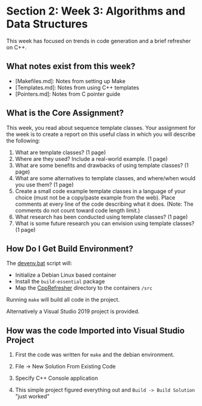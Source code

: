 # Section 2: Week 3: Algorithms and Data Structures

This week has focused on trends in code generation and a brief refresher on C++.

## What notes exist from this week?

- [Makefiles.md]: Notes from setting up Make
- [Templates.md]: Notes from using C++ templates
- [Pointers.md]: Notes from C pointer guide

## What is the Core Assignment?

This week, you read about sequence template classes. Your assignment for the week is to create a report on this useful class in which you will describe the following:

1. What are template classes? (1 page)
2. Where are they used? Include a real-world example. (1 page)
3. What are some benefits and drawbacks of using template classes? (1 page)
4. What are some alternatives to template classes, and where/when would you use them? (1 page)
5. Create a small code example template classes in a language of your choice (must not be a copy/paste example from the web). Place comments at every line of the code describing what it does. (Note: The comments do not count toward code length limit.)
6. What research has been conducted using template classes? (1 page)
7. What is some future research you can envision using template classes? (1 page)

## How Do I Get Build Environment?

The [devenv.bat](CppRefresher/devenv.bat) script will:

- Initialize a Debian Linux based container
- Install the `build-essential` package
- Map the [CppRefresher](CppRefresher) directory to the containers `/src`

Running `make` will build all code in the project.

Alternatively a Visual Studio 2019 project is provided.

## How was the code Imported into Visual Studio Project

1. First the code was written for `make` and the debian environment.

2. File -> New Solution From Existing Code

3. Specify C++ Console application

4. This simple project figured everything out and `Build -> Build Solution` "just worked"